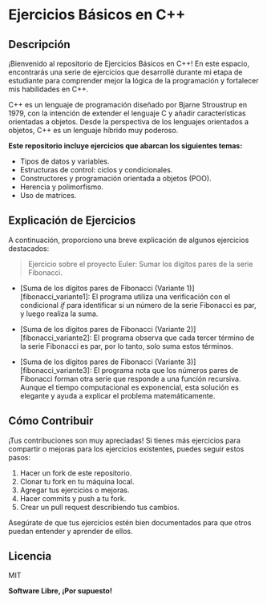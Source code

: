 ﻿# Ejercicios Básicos en C++

## Descripción

¡Bienvenido al repositorio de Ejercicios Básicos en C++! En este espacio, encontrarás una serie de ejercicios que desarrollé durante mi etapa de estudiante para comprender mejor la lógica de la programación y fortalecer mis habilidades en C++.

C++ es un lenguaje de programación diseñado por Bjarne Stroustrup en 1979, con la intención de extender el lenguaje C y añadir características orientadas a objetos. Desde la perspectiva de los lenguajes orientados a objetos, C++ es un lenguaje híbrido muy poderoso.

**Este repositorio incluye ejercicios que abarcan los siguientes temas:**

- Tipos de datos y variables.
- Estructuras de control: ciclos y condicionales.
- Constructores y programación orientada a objetos (POO).
- Herencia y polimorfismo.
- Uso de matrices.

## Explicación de Ejercicios

A continuación, proporciono una breve explicación de algunos ejercicios destacados:

> Ejercicio sobre el proyecto Euler: Sumar los dígitos pares de la serie Fibonacci.

- [Suma de los dígitos pares de Fibonacci (Variante 1)][fibonacci_variante1]: El programa utiliza una verificación con el condicional _if_ para identificar si un número de la serie Fibonacci es par, y luego realiza la suma.

- [Suma de los dígitos pares de Fibonacci (Variante 2)][fibonacci_variante2]: El programa observa que cada tercer término de la serie Fibonacci es par, por lo tanto, solo suma estos términos.

- [Suma de los dígitos pares de Fibonacci (Variante 3)][fibonacci_variante3]: El programa nota que los números pares de Fibonacci forman otra serie que responde a una función recursiva. Aunque el tiempo computacional es exponencial, esta solución es elegante y ayuda a explicar el problema matemáticamente.

## Cómo Contribuir

¡Tus contribuciones son muy apreciadas! Si tienes más ejercicios para compartir o mejoras para los ejercicios existentes, puedes seguir estos pasos:

1. Hacer un fork de este repositorio.
2. Clonar tu fork en tu máquina local.
3. Agregar tus ejercicios o mejoras.
4. Hacer commits y push a tu fork.
5. Crear un pull request describiendo tus cambios.

Asegúrate de que tus ejercicios estén bien documentados para que otros puedan entender y aprender de ellos.

## Licencia

MIT

**Software Libre, ¡Por supuesto!**